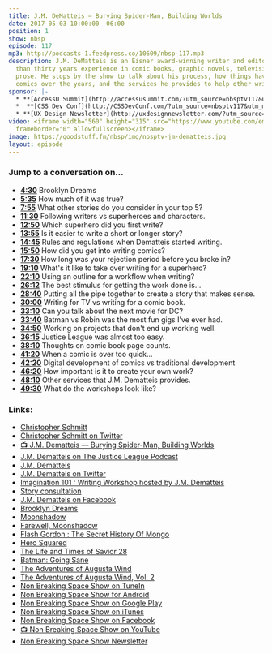 ```yaml
---
title: J.M. DeMatteis — Burying Spider-Man, Building Worlds
date: 2017-05-03 10:00:00 -06:00
position: 1
show: nbsp
episode: 117
mp3: http://podcasts-1.feedpress.co/10609/nbsp-117.mp3
description: J.M. DeMatteis is an Eisner award-winning writer and editor with more
  than thirty years experience in comic books, graphic novels, television, film, and
  prose. He stops by the show to talk about his process, how things have changed in
  comics over the years, and the services he provides to help other writers.
sponsor: |-
  * **[AccessU Summit](http://accessusummit.com/?utm_source=nbsptv117&utm_medium=podcast&utm_campaign=accessusummit2017)** is a virtual conference on digital accessibility techniques and policies taking place online on May 18th. Early bird tickets now on sale at [AccessUSummit.com](http://accessusummit.com/?utm_source=nbsptv117&utm_medium=podcast&utm_campaign=accessusummit2017).
  *  **[CSS Dev Conf](http://CSSDevConf.com/?utm_source=nbsptv117&utm_medium=podcast&utm_campaign=cssdevconf2017)** — Conference dedicated to CSS and its super friend technologies like JavaScript, Sass, NPM, and more. A limited supply of Early Bird Tickets now on sale. [Register now!](http://CSSDevConf.com/?utm_source=nbsptv117&utm_medium=podcast&utm_campaign=cssdevconf2017)
  * **[UX Design Newsletter](http://uxdesignnewsletter.com/?utm_source=nbsptv117&utm_medium=podcast&utm_campaign=uxdesignnewsletter)** — A weekly free newsletter containing a collection of tutorials, articles, and videos about front-end design and development, plus tips on how to bring better engagement to the multi-device world curated by Christopher Schmitt. [Sign up now!](http://uxdesignnewsletter.com/?utm_source=nbsptv117&utm_medium=podcast&utm_campaign=uxdesignnewsletter)
video: <iframe width="560" height="315" src="https://www.youtube.com/embed/bGkbQwgZVHM"
  frameborder="0" allowfullscreen></iframe>
image: https://goodstuff.fm/nbsp/img/nbsptv-jm-dematteis.jpg
layout: episode
---
```


### Jump to a conversation on...


* **[4:30](#t=4:30)** Brooklyn Dreams
* **[5:35](#t=5:35)** How much of it was true?
* **[7:55](#t=7:55)** What other stories do you consider in your top 5?
* **[11:30](#t=11:30)** Following writers vs superheroes and characters.
* **[12:50](#t=12:50)** Which superhero did you first write?
* **[13:55](#t=13:55)** Is it easier to write a short or longer story?
* **[14:45](#t=14:45)** Rules and regulations when Dematteis started writing.
* **[15:50](#t=15:50)** How did you get into writing comics?
* **[17:30](#t=17:30)** How long was your rejection period before you broke in?
* **[19:10](#t=19:10)** What's it like to take over writing for a superhero?
* **[22:10](#t=22:10)** Using an outline for a workflow when writing?
* **[26:12](#t=26:12)** The best stimulus for getting the work done is...
* **[28:40](#t=28:40)** Putting all the pipe together to create a story that makes sense.
* **[30:00](#t=30:00)** Writing for TV vs writing for a comic book.
* **[33:10](#t=33:10)** Can you talk about the next movie for DC?
* **[33:40](#t=33:40)** Batman vs Robin was the most fun gigs I've ever had.
* **[34:50](#t=34:50)** Working on projects that don't end up working well.
* **[36:15](#t=36:15)** Justice League was almost too easy.
* **[38:10](#t=38:10)** Thoughts on comic book page counts.
* **[41:20](#t=41:20)** When a comic is over too quick...
* **[42:20](#t=42:20)** Digital development of comics vs traditional development
* **[46:20](#t=46:20)** How important is it to create your own work?
* **[48:10](#t=48:10)** Other services that J.M. Dematteis provides.
* **[49:30](#t=49:30)** What do the workshops look like?


### Links:

* [Christopher Schmitt](http://Christopher.org)
* [Christopher Schmitt on Twitter](https://twitter.com/teleject)
* [📺 J.M. Dematteis — Burying Spider-Man, Building Worlds](https://youtu.be/bGkbQwgZVHM)
* [J.M. Dematteis on The Justice League Podcast](http://fireandwaterpodcast.com/podcast/jli-10z/)
* [J.M. Dematteis](http://www.jmdematteis.com)
* [J.M. Dematteis on Twitter](https://twitter.com/JMDeMatteis)
* [Imagination 101 &#58; Writing Workshop hosted by J.M. Dematteis](http://www.jmdematteis.com/p/workshops_3.html)
* [Story consultation](http://www.jmdematteis.com/p/story-consultation.html)
* [J.M. Dematteis on Facebook](https://www.facebook.com/jmdematteis/)
* [Brooklyn Dreams](https://www.amazon.com/Brooklyn-Dreams-J-M-DeMatteis/dp/1613770804)
* [Moonshadow](https://www.amazon.com/Moonshadow-J-M-DeMatteis/dp/0871355558/)
* [Farewell, Moonshadow](https://www.amazon.com/Farewell-Moonshadow-J-Dematteis/dp/1563892383/)
* [Flash Gordon &#58; The Secret History Of Mongo](https://www.amazon.com/Flash-Gordon-Secret-History-Mongo/dp/0956125948)
* [Hero Squared](https://www.amazon.com/Hero-Squared-Omnibus-Keith-Giffen/dp/1608869989/)
* [The Life and Times of Savior 28](http://www.goodreads.com/book/show/6410299-life-and-times-of-savior-28?from_search=true)
* [Batman: Going Sane](https://www.amazon.com/Batman-Going-Sane-J-M-Dematteis/dp/1401218210/)
* [The Adventures of Augusta Wind](https://www.amazon.com/Adventures-Augusta-Wind-J-DeMatteis/dp/161377608X)
* [The Adventures of Augusta Wind, Vol. 2](https://www.amazon.com/Adventures-Augusta-Wind-Vol-Story/dp/1631402498/)
* [Non Breaking Space Show on TuneIn](http://tunein.com/radio/Non-Breaking-Space-Show-p885155/)
* [Non Breaking Space Show for Android](http://subscribeonandroid.com/feeds.goodstuff.fm/nbsp)
* [Non Breaking Space Show on Google Play](https://playmusic.app.goo.gl/?ibi=com.google.PlayMusic&isi=691797987&ius=googleplaymusic&link=https://play.google.com/music/m/Iw5ik6iwalo5vmda5rqyrotdney?t%3DNon_Breaking_Space_Show%26pcampaignid%3DMKT-na-all-co-pr-mu-pod-16)
* [Non Breaking Space Show on iTunes](https://itunes.apple.com/ca/podcast/non-breaking-space-show/id507162981?mt=2&ign-mpt=uo%3D4)
* [Non Breaking Space Show on Facebook](https://www.facebook.com/nbsptv)
* [📺 Non Breaking Space Show on YouTube](https://www.youtube.com/channel/UC--mqA75V3CM8hxId0l7e_g?sub_confirmation=1)
* [Non Breaking Space Show Newsletter](http://newsletter.nonbreakingspace.tv/)
